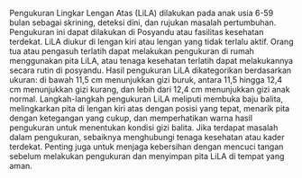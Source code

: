 Pengukuran Lingkar Lengan Atas (LiLA) dilakukan pada anak usia 6-59 bulan sebagai skrining, deteksi dini, dan rujukan masalah pertumbuhan. Pengukuran ini dapat dilakukan di Posyandu atau fasilitas kesehatan terdekat. LiLA diukur di lengan kiri atau lengan yang tidak terlalu aktif. Orang tua atau pengasuh terlatih dapat melakukan pengukuran di rumah menggunakan pita LiLA, atau tenaga kesehatan terlatih dapat melakukannya secara rutin di posyandu. Hasil pengukuran LiLA dikategorikan berdasarkan ukuran: di bawah 11,5 cm menunjukkan gizi buruk, antara 11,5 hingga 12,4 cm menunjukkan gizi kurang, dan lebih dari 12,4 cm menunjukkan gizi anak normal. Langkah-langkah pengukuran LiLA meliputi membuka baju balita, melingkarkan pita di lengan kiri atas dengan posisi yang tepat, menarik pita dengan ketegangan yang cukup, dan memperhatikan warna hasil pengukuran untuk menentukan kondisi gizi balita. Jika terdapat masalah dalam pengukuran, sebaiknya menghubungi tenaga kesehatan atau kader terdekat. Penting juga untuk menjaga kebersihan dengan mencuci tangan sebelum melakukan pengukuran dan menyimpan pita LiLA di tempat yang aman.